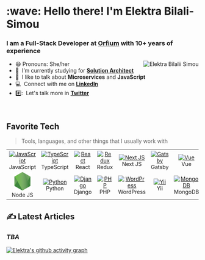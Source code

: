 <!--
**elektracodes/elektracodes** is a ✨ _special_ ✨ repository because its `README.md` (this file) appears on your GitHub profile.

Here are some ideas to get you started:

- 🔭 I’m currently working on ...
- 🌱 I’m currently learning ...
- 👯 I’m looking to collaborate on ...
- 🤔 I’m looking for help with ...
- 💬 Ask me about ...
- 📫 How to reach me: ...
- 😄 Pronouns: ...
- ⚡ Fun fact: ...
-->

<h1 align="left" id="elektra-title">:wave: Hello there! I'm Elektra Bilali-Simou</h1>
<h3 align="left">I am a Full-Stack Developer at <a target="_blank" rel="noreferrer" href="https://www.orfium.com/" alt="Orfium">Orfium</a> with 10+ years of experience</h3>


<a href="#elektra-title">
  <img src="https://github-readme-stats.vercel.app/api?username=elektracodes&show_icons=true&theme=react&count_private=true&include_all_commits=true" alt="Elektra Bilalii Simou" align="right" />
</a>

- 😄 Pronouns: She/her
- :seedling: &nbsp;I’m currently studying for **<a target="_blank" rel="noreferrer" href="https://aws.amazon.com/certification/certified-solutions-architect-associate/">Solution Architect</a>**
- :speech_balloon: &nbsp;I like to talk about **Microservices** and **JavaScript**
- :computer: &nbsp;Connect with me on **[LinkedIn]**
- #️⃣: &nbsp;Let's talk more in **[Twitter]**

<br>

<h2 align="left" id="elektra-tech">Favorite Tech</h2>

> Tools, languages, and other things that I usually work with


<table align="center">
  <tr>
    <td align="center" width="96">
      <a href="#elektra-tech">
        <img src="https://upload.wikimedia.org/wikipedia/commons/thumb/9/99/Unofficial_JavaScript_logo_2.svg/1024px-Unofficial_JavaScript_logo_2.svg.png" width="48" height="48" alt="JavaScript" />
      </a>
      <br>JavaScript
    </td>
    <td align="center" width="96">
      <a href="#elektra-tech">
        <img src="https://upload.wikimedia.org/wikipedia/commons/thumb/4/4c/Typescript_logo_2020.svg/1200px-Typescript_logo_2020.svg.png" width="48" height="48" alt="TypeScript" />
      </a>
      <br>TypeScript
    </td>
    <td align="center" width="96">
      <a href="#elektra-tech">
        <img src="https://brandlogos.net/wp-content/uploads/2020/09/react-logo.png" width="48" height="48" alt="React" />
      </a>
      <br>React
    </td>
   <td align="center" width="96"> 
      <a href="#elektra-tech">
        <img src="https://cdn.worldvectorlogo.com/logos/redux.svg" width="48" height="48" alt="Redux" />
      </a>
      <br>Redux
    </td>
          <td align="center" width="96"> 
      <a href="#elektra-tech">
        <img src="https://raw.githubusercontent.com/samfromaway/samfromaway/master/.github/images/nextjs.png" width="48" height="48" alt="Next JS" />
      </a>
      <br>Next JS
    </td>
     <td align="center"  width="96">
      <a href="#elektra-tech">
        <img src="https://static.cdnlogo.com/logos/g/42/gatsby.svg" width="48" height="48" alt="Gatsby" />
      </a>
      <br>Gatsby
    </td>
        <td align="center" width="96">
      <a href="#elektra-tech">
        <img src="https://upload.wikimedia.org/wikipedia/commons/9/95/Vue.js_Logo_2.svg" width="48" height="48" alt="Vue" />
      </a>
      <br>Vue
    </td>
    <td align="center" width="96">
      <a href="#elektra-tech">
        <img src="https://upload.wikimedia.org/wikipedia/commons/c/cf/Angular_full_color_logo.svg" width="48" height="48" alt="Angular" />
      </a>
      <br>Angular
    </td>
        <td align="center" width="96">
      <a href="#elektra-tech">
        <img src="https://raw.githubusercontent.com/webpack/media/master/logo/icon.svg" width="48" height="48" alt="Webpack" />
      </a>
      <br>Webpack
    </td>
            <td align="center" width="96">
      <a href="#elektra-tech">
        <img src="https://www.docker.com/sites/default/files/d8/2019-07/Moby-logo.png" width="48" height="48" alt="Angular" />
      </a>
      <br>Docker
    </td>
  </tr>
  
  <tr>
            <td align="center" width="96">
      <a href="#elektra-tech">
        <img src="https://raw.githubusercontent.com/github/explore/80688e429a7d4ef2fca1e82350fe8e3517d3494d/topics/nodejs/nodejs.png" width="48" height="48" alt="Node JS" />
      </a>
      <br>Node JS
    </td>
    <td align="center" width="96">
      <a href="#elektra-tech">
        <img src="https://upload.wikimedia.org/wikipedia/commons/thumb/c/c3/Python-logo-notext.svg/1200px-Python-logo-notext.svg.png" width="48" height="48" alt="Python" />
      </a>
      <br>Python
    </td>
    <td align="center" width="96">
      <a href="#elektra-tech">
        <img src="https://cdn.worldvectorlogo.com/logos/django.svg" width="48" height="48" alt="Django" />
      </a>
      <br>Django
    </td>
      <td align="center" width="96">
      <a href="#elektra-tech">
        <img src="https://i.ibb.co/LzmYpDX/146-1466902-php-logo-png-transparent-php-logo-png-png-removebg-preview.png" width="48" height="48" alt="PHP" />
      </a>
      <br>PHP
    </td>
    <td align="center"  width="96">
      <a href="#elektra-tech" >
        <img src="https://upload.wikimedia.org/wikipedia/commons/thumb/9/98/WordPress_blue_logo.svg/480px-WordPress_blue_logo.svg.png" width="48" height="48" alt="WordPress" />
      </a>
      <br>WordPress
    </td>
   <td align="center"  width="96">
      <a href="#elektra-tech" >
        <img src="https://www.yiiframework.com/image/design/logo/yii3_sign.svg" width="48" height="48" alt="Yii" />
      </a>
      <br>Yii
    </td> 
    <td align="center" width="96"> 
      <a href="#elektra-tech" >
        <img src="https://i.ibb.co/QXHcMvM/58481021cef1014c0b5e494b.png" width="48" height="48" alt="Mongo DB" />
      </a>
      <br>MongoDB
    </td>
    <td align="center" width="96"> 
      <a href="#elektra-tech" >
        <img src="https://upload.wikimedia.org/wikipedia/commons/2/29/Postgresql_elephant.svg" width="48" height="48" alt="C" />
      </a>
      <br>PostgreSQL
    </td>
    <td align="center" width="96">
      <a href="#elektra-tech" >
        <img src="https://upload.wikimedia.org/wikipedia/commons/thumb/1/17/GraphQL_Logo.svg/2048px-GraphQL_Logo.svg.png" width="48" height="48" alt="GraphQL" />
      </a>
      <br>GraphQL
    </td>
        <td align="center" width="96">
      <a href="#elektra-tech" >
        <img src="https://upload.wikimedia.org/wikipedia/commons/5/5c/AWS_Simple_Icons_AWS_Cloud.svg" width="48" height="48" alt="AWS" />
      </a>
      <br>AWS
    </td>
  </tr>
    
</table>

## ✍️ Latest Articles 
### *TBA* 
<!-- BLOG-POST-LIST:START -->
<!-- BLOG-POST-LIST:END -->


[linkedin]: https://www.linkedin.com/in/elektra-bilali-simou "LinkedIn"
[twitter]: https://twitter.com/elektracodes "Twitter"



[![Elektra's github activity graph](https://activity-graph.herokuapp.com/graph?username=elektracodes&theme=react-dark)](https://github.com/elektracodes)



